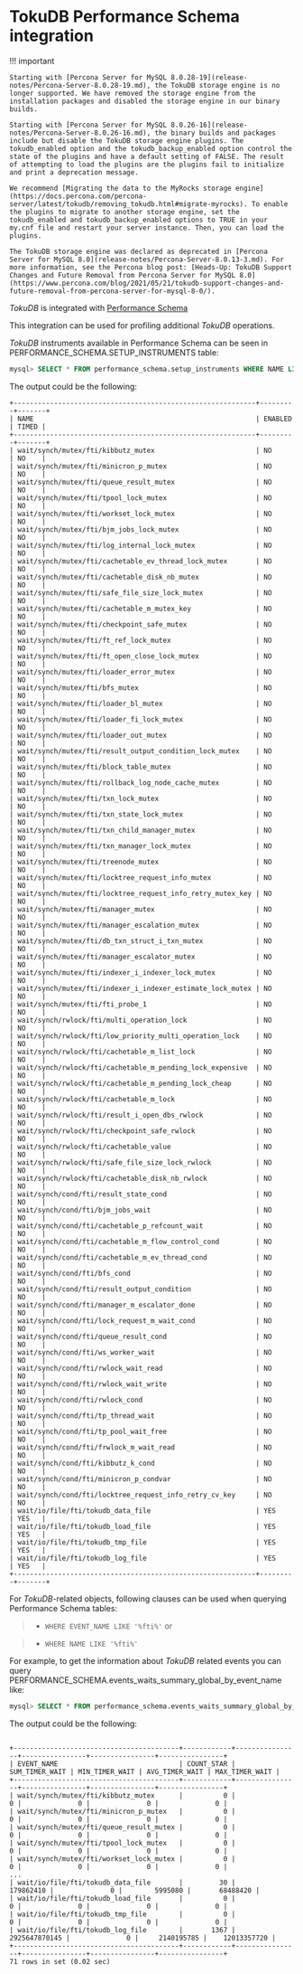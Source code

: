 # TokuDB Performance Schema integration

!!! important

    Starting with [Percona Server for MySQL 8.0.28-19](release-notes/Percona-Server-8.0.28-19.md), the TokuDB storage engine is no longer supported. We have removed the storage engine from the installation packages and disabled the storage engine in our binary builds.

    Starting with [Percona Server for MySQL 8.0.26-16](release-notes/Percona-Server-8.0.26-16.md), the binary builds and packages include but disable the TokuDB storage engine plugins. The tokudb_enabled option and the tokudb_backup_enabled option control the state of the plugins and have a default setting of FALSE. The result of attempting to load the plugins are the plugins fail to initialize and print a deprecation message.

    We recommend [Migrating the data to the MyRocks storage engine](https://docs.percona.com/percona-server/latest/tokudb/removing_tokudb.html#migrate-myrocks). To enable the plugins to migrate to another storage engine, set the tokudb_enabled and tokudb_backup_enabled options to TRUE in your my.cnf file and restart your server instance. Then, you can load the plugins.

    The TokuDB storage engine was declared as deprecated in [Percona Server for MySQL 8.0](release-notes/Percona-Server-8.0.13-3.md). For more information, see the Percona blog post: [Heads-Up: TokuDB Support Changes and Future Removal from Percona Server for MySQL 8.0](https://www.percona.com/blog/2021/05/21/tokudb-support-changes-and-future-removal-from-percona-server-for-mysql-8-0/).
    
*TokuDB* is integrated with [Performance Schema](https://dev.mysql.com/doc/refman/8.0/en/innodb-performance-schema.html)

This integration can be used for profiling additional *TokuDB* operations.

*TokuDB* instruments available in Performance Schema can be seen in
PERFORMANCE_SCHEMA.SETUP_INSTRUMENTS table:

```sql
mysql> SELECT * FROM performance_schema.setup_instruments WHERE NAME LIKE "%/fti/%";
```

The output could be the following:

```text
+------------------------------------------------------------+---------+-------+
| NAME                                                       | ENABLED | TIMED |
+------------------------------------------------------------+---------+-------+
| wait/synch/mutex/fti/kibbutz_mutex                         | NO      | NO    |
| wait/synch/mutex/fti/minicron_p_mutex                      | NO      | NO    |
| wait/synch/mutex/fti/queue_result_mutex                    | NO      | NO    |
| wait/synch/mutex/fti/tpool_lock_mutex                      | NO      | NO    |
| wait/synch/mutex/fti/workset_lock_mutex                    | NO      | NO    |
| wait/synch/mutex/fti/bjm_jobs_lock_mutex                   | NO      | NO    |
| wait/synch/mutex/fti/log_internal_lock_mutex               | NO      | NO    |
| wait/synch/mutex/fti/cachetable_ev_thread_lock_mutex       | NO      | NO    |
| wait/synch/mutex/fti/cachetable_disk_nb_mutex              | NO      | NO    |
| wait/synch/mutex/fti/safe_file_size_lock_mutex             | NO      | NO    |
| wait/synch/mutex/fti/cachetable_m_mutex_key                | NO      | NO    |
| wait/synch/mutex/fti/checkpoint_safe_mutex                 | NO      | NO    |
| wait/synch/mutex/fti/ft_ref_lock_mutex                     | NO      | NO    |
| wait/synch/mutex/fti/ft_open_close_lock_mutex              | NO      | NO    |
| wait/synch/mutex/fti/loader_error_mutex                    | NO      | NO    |
| wait/synch/mutex/fti/bfs_mutex                             | NO      | NO    |
| wait/synch/mutex/fti/loader_bl_mutex                       | NO      | NO    |
| wait/synch/mutex/fti/loader_fi_lock_mutex                  | NO      | NO    |
| wait/synch/mutex/fti/loader_out_mutex                      | NO      | NO    |
| wait/synch/mutex/fti/result_output_condition_lock_mutex    | NO      | NO    |
| wait/synch/mutex/fti/block_table_mutex                     | NO      | NO    |
| wait/synch/mutex/fti/rollback_log_node_cache_mutex         | NO      | NO    |
| wait/synch/mutex/fti/txn_lock_mutex                        | NO      | NO    |
| wait/synch/mutex/fti/txn_state_lock_mutex                  | NO      | NO    |
| wait/synch/mutex/fti/txn_child_manager_mutex               | NO      | NO    |
| wait/synch/mutex/fti/txn_manager_lock_mutex                | NO      | NO    |
| wait/synch/mutex/fti/treenode_mutex                        | NO      | NO    |
| wait/synch/mutex/fti/locktree_request_info_mutex           | NO      | NO    |
| wait/synch/mutex/fti/locktree_request_info_retry_mutex_key | NO      | NO    |
| wait/synch/mutex/fti/manager_mutex                         | NO      | NO    |
| wait/synch/mutex/fti/manager_escalation_mutex              | NO      | NO    |
| wait/synch/mutex/fti/db_txn_struct_i_txn_mutex             | NO      | NO    |
| wait/synch/mutex/fti/manager_escalator_mutex               | NO      | NO    |
| wait/synch/mutex/fti/indexer_i_indexer_lock_mutex          | NO      | NO    |
| wait/synch/mutex/fti/indexer_i_indexer_estimate_lock_mutex | NO      | NO    |
| wait/synch/mutex/fti/fti_probe_1                           | NO      | NO    |
| wait/synch/rwlock/fti/multi_operation_lock                 | NO      | NO    |
| wait/synch/rwlock/fti/low_priority_multi_operation_lock    | NO      | NO    |
| wait/synch/rwlock/fti/cachetable_m_list_lock               | NO      | NO    |
| wait/synch/rwlock/fti/cachetable_m_pending_lock_expensive  | NO      | NO    |
| wait/synch/rwlock/fti/cachetable_m_pending_lock_cheap      | NO      | NO    |
| wait/synch/rwlock/fti/cachetable_m_lock                    | NO      | NO    |
| wait/synch/rwlock/fti/result_i_open_dbs_rwlock             | NO      | NO    |
| wait/synch/rwlock/fti/checkpoint_safe_rwlock               | NO      | NO    |
| wait/synch/rwlock/fti/cachetable_value                     | NO      | NO    |
| wait/synch/rwlock/fti/safe_file_size_lock_rwlock           | NO      | NO    |
| wait/synch/rwlock/fti/cachetable_disk_nb_rwlock            | NO      | NO    |
| wait/synch/cond/fti/result_state_cond                      | NO      | NO    |
| wait/synch/cond/fti/bjm_jobs_wait                          | NO      | NO    |
| wait/synch/cond/fti/cachetable_p_refcount_wait             | NO      | NO    |
| wait/synch/cond/fti/cachetable_m_flow_control_cond         | NO      | NO    |
| wait/synch/cond/fti/cachetable_m_ev_thread_cond            | NO      | NO    |
| wait/synch/cond/fti/bfs_cond                               | NO      | NO    |
| wait/synch/cond/fti/result_output_condition                | NO      | NO    |
| wait/synch/cond/fti/manager_m_escalator_done               | NO      | NO    |
| wait/synch/cond/fti/lock_request_m_wait_cond               | NO      | NO    |
| wait/synch/cond/fti/queue_result_cond                      | NO      | NO    |
| wait/synch/cond/fti/ws_worker_wait                         | NO      | NO    |
| wait/synch/cond/fti/rwlock_wait_read                       | NO      | NO    |
| wait/synch/cond/fti/rwlock_wait_write                      | NO      | NO    |
| wait/synch/cond/fti/rwlock_cond                            | NO      | NO    |
| wait/synch/cond/fti/tp_thread_wait                         | NO      | NO    |
| wait/synch/cond/fti/tp_pool_wait_free                      | NO      | NO    |
| wait/synch/cond/fti/frwlock_m_wait_read                    | NO      | NO    |
| wait/synch/cond/fti/kibbutz_k_cond                         | NO      | NO    |
| wait/synch/cond/fti/minicron_p_condvar                     | NO      | NO    |
| wait/synch/cond/fti/locktree_request_info_retry_cv_key     | NO      | NO    |
| wait/io/file/fti/tokudb_data_file                          | YES     | YES   |
| wait/io/file/fti/tokudb_load_file                          | YES     | YES   |
| wait/io/file/fti/tokudb_tmp_file                           | YES     | YES   |
| wait/io/file/fti/tokudb_log_file                           | YES     | YES   |
+------------------------------------------------------------+---------+-------+
```

For *TokuDB*-related objects, following clauses can be used when querying
Performance Schema tables:

> 
> * `WHERE EVENT_NAME LIKE '%fti%'` or


> * `WHERE NAME LIKE '%fti%'`

For example, to get the information about *TokuDB* related events you can query
PERFORMANCE_SCHEMA.events_waits_summary_global_by_event_name like:

```sql
mysql> SELECT * FROM performance_schema.events_waits_summary_global_by_event_name WHERE EVENT_NAME LIKE '%fti%';
```

The output could be the following:

```text

+-----------------------------------------+------------+----------------+----------------+----------------+----------------+
| EVENT_NAME                              | COUNT_STAR | SUM_TIMER_WAIT | MIN_TIMER_WAIT | AVG_TIMER_WAIT | MAX_TIMER_WAIT |
+-----------------------------------------+------------+----------------+----------------+----------------+----------------+
| wait/synch/mutex/fti/kibbutz_mutex      |          0 |              0 |              0 |              0 |              0 |
| wait/synch/mutex/fti/minicron_p_mutex   |          0 |              0 |              0 |              0 |              0 |
| wait/synch/mutex/fti/queue_result_mutex |          0 |              0 |              0 |              0 |              0 |
| wait/synch/mutex/fti/tpool_lock_mutex   |          0 |              0 |              0 |              0 |              0 |
| wait/synch/mutex/fti/workset_lock_mutex |          0 |              0 |              0 |              0 |              0 |
...
| wait/io/file/fti/tokudb_data_file       |         30 |      179862410 |              0 |        5995080 |       68488420 |
| wait/io/file/fti/tokudb_load_file       |          0 |              0 |              0 |              0 |              0 |
| wait/io/file/fti/tokudb_tmp_file        |          0 |              0 |              0 |              0 |              0 |
| wait/io/file/fti/tokudb_log_file        |       1367 |  2925647870145 |              0 |     2140195785 |    12013357720 |
+-----------------------------------------+------------+----------------+----------------+----------------+----------------+
71 rows in set (0.02 sec)
```
